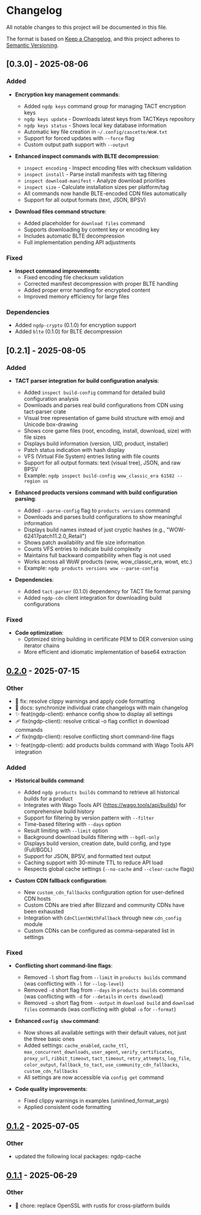 # Changelog

All notable changes to this project will be documented in this file.

The format is based on [Keep a Changelog](https://keepachangelog.com/en/1.0.0/),
and this project adheres to [Semantic Versioning](https://semver.org/spec/v2.0.0.html).

## [0.3.0] - 2025-08-06

### Added

- **Encryption key management commands**:
  - Added `ngdp keys` command group for managing TACT encryption keys
  - `ngdp keys update` - Downloads latest keys from TACTKeys repository
  - `ngdp keys status` - Shows local key database information
  - Automatic key file creation in `~/.config/cascette/WoW.txt`
  - Support for forced updates with `--force` flag
  - Custom output path support with `--output`

- **Enhanced inspect commands with BLTE decompression**:
  - `inspect encoding` - Inspect encoding files with checksum validation
  - `inspect install` - Parse install manifests with tag filtering
  - `inspect download-manifest` - Analyze download priorities
  - `inspect size` - Calculate installation sizes per platform/tag
  - All commands now handle BLTE-encoded CDN files automatically
  - Support for all output formats (text, JSON, BPSV)

- **Download files command structure**:
  - Added placeholder for `download files` command
  - Supports downloading by content key or encoding key
  - Includes automatic BLTE decompression
  - Full implementation pending API adjustments

### Fixed

- **Inspect command improvements**:
  - Fixed encoding file checksum validation
  - Corrected manifest decompression with proper BLTE handling
  - Added proper error handling for encrypted content
  - Improved memory efficiency for large files

### Dependencies

- Added `ngdp-crypto` (0.1.0) for encryption support
- Added `blte` (0.1.0) for BLTE decompression

## [0.2.1] - 2025-08-05

### Added

- **TACT parser integration for build configuration analysis**:
  - Added `inspect build-config` command for detailed build configuration analysis
  - Downloads and parses real build configurations from CDN using tact-parser crate
  - Visual tree representation of game build structure with emoji and Unicode box-drawing
  - Shows core game files (root, encoding, install, download, size) with file sizes
  - Displays build information (version, UID, product, installer)
  - Patch status indication with hash display
  - VFS (Virtual File System) entries listing with file counts
  - Support for all output formats: text (visual tree), JSON, and raw BPSV
  - Example: `ngdp inspect build-config wow_classic_era 61582 --region us`

- **Enhanced products versions command with build configuration parsing**:
  - Added `--parse-config` flag to `products versions` command
  - Downloads and parses build configurations to show meaningful information
  - Displays build names instead of just cryptic hashes (e.g., "WOW-62417patch11.2.0_Retail")
  - Shows patch availability and file size information  
  - Counts VFS entries to indicate build complexity
  - Maintains full backward compatibility when flag is not used
  - Works across all WoW products (wow, wow_classic_era, wowt, etc.)
  - Example: `ngdp products versions wow --parse-config`

- **Dependencies**:
  - Added `tact-parser` (0.1.0) dependency for TACT file format parsing
  - Added `ngdp-cdn` client integration for downloading build configurations

### Fixed

- **Code optimization**:
  - Optimized string building in certificate PEM to DER conversion using iterator chains
  - More efficient and idiomatic implementation of base64 extraction

## [0.2.0](https://github.com/wowemulation-dev/cascette-rs/compare/ngdp-client-v0.1.2...ngdp-client-v0.2.0) - 2025-07-15

### Other

- 🔧 fix: resolve clippy warnings and apply code formatting
- 📝 docs: synchronize individual crate changelogs with main changelog
- ✨ feat(ngdp-client): enhance config show to display all settings
- 🩹 fix(ngdp-client): resolve critical -o flag conflict in download commands
- 🩹 fix(ngdp-client): resolve conflicting short command-line flags
- ✨ feat(ngdp-client): add products builds command with Wago Tools API integration

### Added

- **Historical builds command**:
  - Added `ngdp products builds` command to retrieve all historical builds for a product
  - Integrates with Wago Tools API (https://wago.tools/api/builds) for comprehensive build history
  - Support for filtering by version pattern with `--filter`
  - Time-based filtering with `--days` option
  - Result limiting with `--limit` option
  - Background download builds filtering with `--bgdl-only`
  - Displays build version, creation date, build config, and type (Full/BGDL)
  - Support for JSON, BPSV, and formatted text output
  - Caching support with 30-minute TTL to reduce API load
  - Respects global cache settings (`--no-cache` and `--clear-cache` flags)

- **Custom CDN fallback configuration**:
  - New `custom_cdn_fallbacks` configuration option for user-defined CDN hosts
  - Custom CDNs are tried after Blizzard and community CDNs have been exhausted
  - Integration with `CdnClientWithFallback` through new `cdn_config` module
  - Custom CDNs can be configured as comma-separated list in settings

### Fixed

- **Conflicting short command-line flags**:
  - Removed `-l` short flag from `--limit` in `products builds` command (was conflicting with `-l` for `--log-level`)
  - Removed `-d` short flag from `--days` in `products builds` command (was conflicting with `-d` for `--details` in `certs download`)
  - Removed `-o` short flag from `--output` in `download build` and `download files` commands (was conflicting with global `-o` for `--format`)

- **Enhanced `config show` command**:
  - Now shows all available settings with their default values, not just the three basic ones
  - Added settings: `cache_enabled`, `cache_ttl`, `max_concurrent_downloads`, `user_agent`, `verify_certificates`, `proxy_url`, `ribbit_timeout`, `tact_timeout`, `retry_attempts`, `log_file`, `color_output`, `fallback_to_tact`, `use_community_cdn_fallbacks`, `custom_cdn_fallbacks`
  - All settings are now accessible via `config get` command

- **Code quality improvements**:
  - Fixed clippy warnings in examples (uninlined_format_args)
  - Applied consistent code formatting

## [0.1.2](https://github.com/wowemulation-dev/cascette-rs/compare/ngdp-client-v0.1.1...ngdp-client-v0.1.2) - 2025-07-05

### Other

- updated the following local packages: ngdp-cache

## [0.1.1](https://github.com/wowemulation-dev/cascette-rs/compare/ngdp-client-v0.1.0...ngdp-client-v0.1.1) - 2025-06-29

### Other

- 🔧 chore: replace OpenSSL with rustls for cross-platform builds
